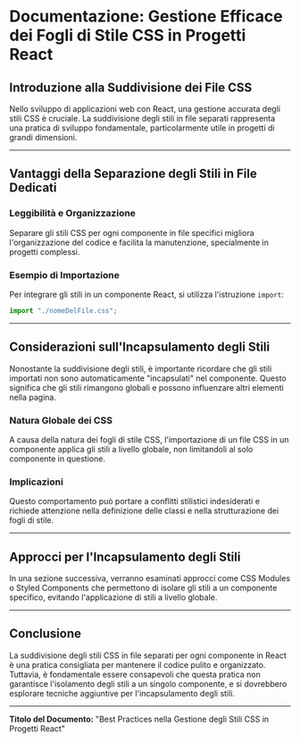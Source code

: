 # Documentazione: Gestione Efficace dei Fogli di Stile CSS in Progetti React

## Introduzione alla Suddivisione dei File CSS

Nello sviluppo di applicazioni web con React, una gestione accurata degli stili CSS è cruciale. La suddivisione degli stili in file separati rappresenta una pratica di sviluppo fondamentale, particolarmente utile in progetti di grandi dimensioni.

---

## Vantaggi della Separazione degli Stili in File Dedicati

### Leggibilità e Organizzazione

Separare gli stili CSS per ogni componente in file specifici migliora l'organizzazione del codice e facilita la manutenzione, specialmente in progetti complessi.

### Esempio di Importazione

Per integrare gli stili in un componente React, si utilizza l'istruzione `import`:

```javascript
import "./nomeDelFile.css";
```

---

## Considerazioni sull'Incapsulamento degli Stili

Nonostante la suddivisione degli stili, è importante ricordare che gli stili importati non sono automaticamente "incapsulati" nel componente. Questo significa che gli stili rimangono globali e possono influenzare altri elementi nella pagina.

### Natura Globale dei CSS

A causa della natura dei fogli di stile CSS, l'importazione di un file CSS in un componente applica gli stili a livello globale, non limitandoli al solo componente in questione.

### Implicazioni

Questo comportamento può portare a conflitti stilistici indesiderati e richiede attenzione nella definizione delle classi e nella strutturazione dei fogli di stile.

---

## Approcci per l'Incapsulamento degli Stili

In una sezione successiva, verranno esaminati approcci come CSS Modules o Styled Components che permettono di isolare gli stili a un componente specifico, evitando l'applicazione di stili a livello globale.

---

## Conclusione

La suddivisione degli stili CSS in file separati per ogni componente in React è una pratica consigliata per mantenere il codice pulito e organizzato. Tuttavia, è fondamentale essere consapevoli che questa pratica non garantisce l'isolamento degli stili a un singolo componente, e si dovrebbero esplorare tecniche aggiuntive per l'incapsulamento degli stili.

---

**Titolo del Documento:** "Best Practices nella Gestione degli Stili CSS in Progetti React"
